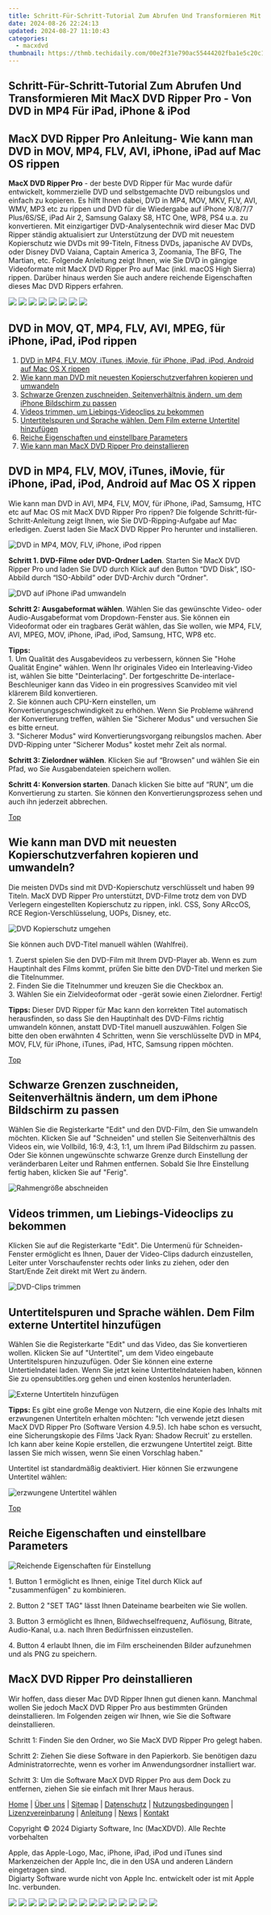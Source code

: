 ```yaml
---
title: Schritt-Für-Schritt-Tutorial Zum Abrufen Und Transformieren Mit MacX DVD Ripper Pro - Von DVD in MP4 Für iPad, iPhone & iPod
date: 2024-08-26 22:24:13
updated: 2024-08-27 11:10:43
categories:
  - macxdvd
thumbnail: https://thmb.techidaily.com/00e2f31e790ac55444202fba1e5c20c1997bf3e57424d80191c812f9a0513c8e.jpg
---
```


## Schritt-Für-Schritt-Tutorial Zum Abrufen Und Transformieren Mit MacX DVD Ripper Pro - Von DVD in MP4 Für iPad, iPhone & iPod

## MacX DVD Ripper Pro Anleitung- Wie kann man DVD in MOV, MP4, FLV, AVI, iPhone, iPad auf Mac OS rippen

**MacX DVD Ripper Pro** \- der beste DVD Ripper für Mac wurde dafür entwickelt, kommerzielle DVD und selbstgemachte DVD reibungslos und einfach zu kopieren. Es hilft Ihnen dabei, DVD in MP4, MOV, MKV, FLV, AVI, WMV, MP3 etc zu rippen und DVD für die Wiedergabe auf iPhone X/8/7/7 Plus/6S/SE, iPad Air 2, Samsung Galaxy S8, HTC One, WP8, PS4 u.a. zu konvertieren. Mit einzigartiger DVD-Analysentechnik wird dieser Mac DVD Ripper ständig aktualisiert zur Unterstützung der DVD mit neuestem Kopierschutz wie DVDs mit 99-Titeln, Fitness DVDs, japanische AV DVDs, oder Disney DVD Vaiana, Captain America 3, Zoomania, The BFG, The Martian, etc. Folgende Anleitung zeigt Ihnen, wie Sie DVD in gängige Videoformate mit MacX DVD Ripper Pro auf Mac (inkl. macOS High Sierra) rippen. Darüber hinaus werden Sie auch andere reichende Eigenschaften dieses Mac DVD Rippers erfahren.

![](https://www.macxdvd.com/guide/../i-pic/prd-iphone-logo.jpg) ![](https://www.macxdvd.com/guide/../i-pic/prd-ipad-logo.jpg) ![](https://www.macxdvd.com/guide/../i-pic/prd-appletv-logo.jpg) ![](https://www.macxdvd.com/guide/../i-pic/prd-ipod-logo.jpg) ![](https://www.macxdvd.com/guide/../i-pic/prd-itunes-logo.jpg) ![](https://www.macxdvd.com/guide/../i-pic/prd-quicktime-logo.jpg) ![](https://www.macxdvd.com/guide/../i-pic/prd-psp-logo.jpg) ![](https://www.macxdvd.com/guide/../i-pic/prd-youtube-logo.jpg) 

## DVD in MOV, QT, MP4, FLV, AVI, MPEG, für iPhone, iPad, iPod rippen

1. [DVD in MP4, FLV, MOV, iTunes, iMovie, für iPhone, iPad, iPod, Android auf Mac OS X rippen](https://tools.techidaily.com/macxdvd/products/)
2. [Wie kann man DVD mit neuesten Kopierschutzverfahren kopieren und umwandeln](https://tools.techidaily.com/macxdvd/products/)
3. [Schwarze Grenzen zuschneiden, Seitenverhältnis ändern, um dem iPhone Bildschirm zu passen](https://tools.techidaily.com/macxdvd/products/)
4. [Videos trimmen, um Liebings-Videoclips zu bekommen](https://tools.techidaily.com/macxdvd/products/)
5. [Untertitelspuren und Sprache wählen. Dem Film externe Untertitel hinzufügen](https://tools.techidaily.com/macxdvd/products/)
6. [Reiche Eigenschaften und einstellbare Parameters](https://tools.techidaily.com/macxdvd/products/)
7. [Wie kann man MacX DVD Ripper Pro deinstallieren](https://tools.techidaily.com/macxdvd/products/)

## DVD in MP4, FLV, MOV, iTunes, iMovie, für iPhone, iPad, iPod, Android auf Mac OS X rippen

Wie kann man DVD in AVI, MP4, FLV, MOV, für iPhone, iPad, Samsumg, HTC etc auf Mac OS mit MacX DVD Ripper Pro rippen? Die folgende Schritt-für-Schritt-Anleitung zeigt Ihnen, wie Sie DVD-Ripping-Aufgabe auf Mac erledigen. Zuerst laden Sie MacX DVD Ripper Pro herunter und installieren. 

![DVD in MP4, MOV, FLV, iPhone, iPod rippen](https://www.macxdvd.com/guide/image-de/drp-guide-1.png)

**Schritt 1\. DVD-Filme oder DVD-Ordner Laden**. Starten Sie MacX DVD Ripper Pro und laden Sie DVD durch Klick auf den Button “DVD Disk”, ISO-Abbild durch “ISO-Abbild” oder DVD-Archiv durch "Ordner".

![DVD auf iPhone iPad umwandeln](https://www.macxdvd.com/guide/image-de/drp-guide-2.png)

**Schritt 2: Ausgabeformat wählen**. Wählen Sie das gewünschte Video- oder Audio-Ausgabeformat vom Dropdown-Fenster aus. Sie können ein Videoformat oder ein tragbares Gerät wählen, das Sie wollen, wie MP4, FLV, AVI, MPEG, MOV, iPhone, iPad, iPod, Samsung, HTC, WP8 etc.

**Tipps:**  
 1\. Um Qualität des Ausgabevideos zu verbessern, können Sie "Hohe Qualität Engine" wählen. Wenn Ihr originales Video ein Interleaving-Video ist, wählen Sie bitte "Deinterlacing". Der fortgeschritte De-interlace-Beschleuniger kann das Video in ein progressives Scanvideo mit viel klärerem Bild konvertieren.  
 2\. Sie können auch CPU-Kern einstellen, um Konvertierungsgeschwindigkeit zu erhöhen. Wenn Sie Probleme während der Konvertierung treffen, wählen Sie "Sicherer Modus" und versuchen Sie es bitte erneut.  
 3\. "Sicherer Modus" wird Konvertierungsvorgang reibungslos machen. Aber DVD-Ripping unter "Sicherer Modus" kostet mehr Zeit als normal.

**Schritt 3: Zielordner wählen**. Klicken Sie auf “Browsen” und wählen Sie ein Pfad, wo Sie Ausgabendateien speichern wollen.

**Schritt 4: Konversion starten**. Danach klicken Sie bitte auf “RUN”, um die Konvertierung zu starten. Sie können den Konvertierungsprozess sehen und auch ihn jederzeit abbrechen. 

[Top](https://tools.techidaily.com/macxdvd/products/)

## Wie kann man DVD mit neuesten Kopierschutzverfahren kopieren und umwandeln?

Die meisten DVDs sind mit DVD-Kopierschutz verschlüsselt und haben 99 Titeln. MacX DVD Ripper Pro unterstützt, DVD-Filme trotz dem von DVD Verlegern eingestellten Kopierschutz zu rippen, inkl. CSS, Sony ARccOS, RCE Region-Verschlüsselung, UOPs, Disney, etc. 

![DVD Kopierschutz umgehen](https://www.macxdvd.com/guide/image-de/drp-guide-3.png)

Sie können auch DVD-Titel manuell wählen (Wahlfrei).

1\. Zuerst spielen Sie den DVD-Film mit Ihrem DVD-Player ab. Wenn es zum Hauptinhalt des Films kommt, prüfen Sie bitte den DVD-Titel und merken Sie die Titelnummer.   
 2\. Finden Sie die Titelnummer und kreuzen Sie die Checkbox an.  
 3\. Wählen Sie ein Zielvideoformat oder -gerät sowie einen Zielordner. Fertig! 

**Tipps:** Dieser DVD Ripper für Mac kann den korrekten Titel automatisch herausfinden, so dass Sie den Hauptinhalt des DVD-Films richtig umwandeln können, anstatt DVD-Titel manuell auszuwählen. Folgen Sie bitte den oben erwähnten 4 Schritten, wenn Sie verschlüsselte DVD in MP4, MOV, FLV, für iPhone, iTunes, iPad, HTC, Samsung rippen möchten.

[Top](https://tools.techidaily.com/macxdvd/products/)

## Schwarze Grenzen zuschneiden, Seitenverhältnis ändern, um dem iPhone Bildschirm zu passen

Wählen Sie die Registerkarte "Edit" und den DVD-Film, den Sie umwandeln möchten. Klicken Sie auf "Schneiden" und stellen Sie Seitenverhältnis des Videos ein, wie Vollbild, 16:9, 4:3, 1:1, um Ihrem iPad Bildschirm zu passen. Oder Sie können ungewünschte schwarze Grenze durch Einstellung der veränderbaren Leiter und Rahmen entfernen. Sobald Sie Ihre Einstellung fertig haben, klicken Sie auf "Ferig". 

![Rahmengröße abschneiden](https://www.macxdvd.com/guide/image-de/drp-guide-4.png)

## Videos trimmen, um Liebings-Videoclips zu bekommen

Klicken Sie auf die Registerkarte "Edit". Die Untermenü für Schneiden-Fenster ermöglicht es Ihnen, Dauer der Video-Clips dadurch einzustellen, Leiter unter Vorschaufenster rechts oder links zu ziehen, oder den Start/Ende Zeit direkt mit Wert zu ändern. 

![DVD-Clips trimmen](https://www.macxdvd.com/guide/image-de/drp-guide-5.png)

## Untertitelspuren und Sprache wählen. Dem Film externe Untertitel hinzufügen

Wählen Sie die Registerkarte "Edit" und das Video, das Sie konvertieren wollen. Klicken Sie auf "Untertitel", um dem Video eingebaute Untertitelspuren hinzuzufügen. Oder Sie können eine externe Untertielndatei laden. Wenn Sie jetzt keine Untertitelndateien haben, können Sie zu opensubtitles.org gehen und einen kostenlos herunterladen. 

![Externe Untertiteln hinzufügen](https://www.macxdvd.com/guide/image-de/drp-guide-6.png)

**Tipps:** Es gibt eine große Menge von Nutzern, die eine Kopie des Inhalts mit erzwungenen Untertiteln erhalten möchten: "Ich verwende jetzt diesen MacX DVD Ripper Pro (Software Version 4.9.5). Ich habe schon es versucht, eine Sicherungskopie des Films 'Jack Ryan: Shadow Recruit' zu erstellen. Ich kann aber keine Kopie erstellen, die erzwungene Untertitel zeigt. Bitte lassen Sie mich wissen, wenn Sie einen Vorschlag haben." 

Untertitel ist standardmäßig deaktiviert. Hier können Sie erzwungene Untertitel wählen: 

![erzwungene Untertitel wählen](https://www.macxdvd.com/guide/image-de/drp-guide-7.png)

[Top](https://tools.techidaily.com/macxdvd/products/)

## Reiche Eigenschaften und einstellbare Parameters

![Reichende Eigenschaften für Einstellung](https://www.macxdvd.com/guide/image-de/drp-guide-8.png)

1\. Button 1 ermöglicht es Ihnen, einige Titel durch Klick auf "zusammenfügen" zu kombinieren.

 2\. Button 2 "SET TAG" lässt Ihnen Dateiname bearbeiten wie Sie wollen.

3\. Button 3 ermöglicht es Ihnen, Bildwechselfrequenz, Auflösung, Bitrate, Audio-Kanal, u.a. nach Ihren Bedürfnissen einzustellen. 

4\. Button 4 erlaubt Ihnen, die im Film erscheinenden Bilder aufzunehmen und als PNG zu speichern. 

## MacX DVD Ripper Pro deinstallieren

Wir hoffen, dass dieser Mac DVD Ripper Ihnen gut dienen kann. Manchmal wollen Sie jedoch MacX DVD Ripper Pro aus bestimmten Gründen deinstallieren. Im Folgenden zeigen wir Ihnen, wie Sie die Software deinstallieren.

Schritt 1: Finden Sie den Ordner, wo Sie MacX DVD Ripper Pro gelegt haben. 

Schritt 2: Ziehen Sie diese Software in den Papierkorb. Sie benötigen dazu Administratorrechte, wenn es vorher im Anwendungsordner installiert war. 

Schritt 3: Um die Software MacX DVD Ripper Pro aus dem Dock zu entfernen, ziehen Sie sie einfach mit Ihrer Maus heraus. 

[Home](https://tools.techidaily.com/macxdvd/products/) | [Über uns](https://tools.techidaily.com/macxdvd/products/) | [Sitemap](https://tools.techidaily.com/macxdvd/products/) | [Datenschutz](https://tools.techidaily.com/macxdvd/products/) | [Nutzungsbedingungen](https://tools.techidaily.com/macxdvd/products/) | [Lizenzvereinbarung](https://tools.techidaily.com/macxdvd/products/) | [Anleitung](https://tools.techidaily.com/macxdvd/products/) | [News](https://tools.techidaily.com/macxdvd/products/) | [Kontakt](https://tools.techidaily.com/macxdvd/products/)

Copyright © 2024 Digiarty Software, Inc (MacXDVD). Alle Rechte vorbehalten

Apple, das Apple-Logo, Mac, iPhone, iPad, iPod und iTunes sind Markenzeichen der Apple Inc, die in den USA und anderen Ländern eingetragen sind.   
Digiarty Software wurde nicht von Apple Inc. entwickelt oder ist mit Apple Inc. verbunden.

![](https://www.macxdvd.com/image/menu-bg.jpg) ![](https://www.macxdvd.com/image/menu-bg2.jpg) ![](https://www.macxdvd.com/image/menu-company-d.jpg) ![](https://www.macxdvd.com/image/menu-ipad-d.jpg) ![](https://www.macxdvd.com/image/menu-iphone-d.jpg) ![](https://www.macxdvd.com/image/menu-ipad-d.jpg) ![](https://www.macxdvd.com/image/menu-itunes-d.jpg) ![](https://www.macxdvd.com/image/menu-promotion-d.jpg) ![](https://www.macxdvd.com/image/menu-support-d.jpg) ![](https://www.macxdvd.com/image/index-convertion-bt-on.jpg) ![](https://www.macxdvd.com/image/index-ripping-bt-down.jpg) ![](https://www.macxdvd.com/image/menu-macdvd-d.jpg) ![](https://www.macxdvd.com/image/menu-ipod-d.jpg) ![](https://www.macxdvd.com/image/menu-iphone-d.jpg) ![](https://www.macxdvd.com/image/menu-itunes-d.jpg)

<ins class="adsbygoogle"
     style="display:block"
     data-ad-format="autorelaxed"
     data-ad-client="ca-pub-7571918770474297"
     data-ad-slot="1223367746"></ins>



<ins class="adsbygoogle"
     style="display:block"
     data-ad-client="ca-pub-7571918770474297"
     data-ad-slot="8358498916"
     data-ad-format="auto"
     data-full-width-responsive="true"></ins>

